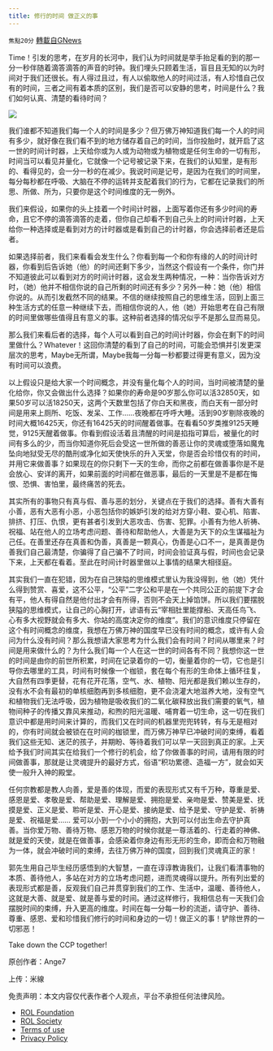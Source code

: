```yaml
---
title: 修行的时间 做正义的事
---
```

`焦點20分` [轉載自GNews](https://gnews.org/zh-hans/1754845/)

Time！引发的思考，在岁月的长河中，我们认为时间就是举手抬足看的到的那一分一秒伴随着滴答滴答的声音的时钟。我们埋头只顾着生活，盲目且无知的以为时间对于我们还很长。有人得过且过，有人以偷取他人的时间过活，有人珍惜自己仅有的时间，三者之间有着本质的区别，我们是否可以安静的思考，时间是什么？我们如何认真、清楚的看待时间？

![](https://assets.gnews.org/wp-content/uploads/2021/12/download-13.jpg)

我们谁都不知道我们每一个人的时间是多少？但万佛万神知道我们每一个人的时间有多少，就好像在我们看不到的地方储存着自己的时间，当你投胎时，就开启了这一世的时间计时器，上天给你或为人或为动物或为植物或是任何生命的一切有形，时间当可以看见并量化，它就像一个记号被记录下来，在我们的认知里，是有形的、看得见的，会一分一秒的在减少。我说时间是记号，是因为在我们的时间里，每分每秒都在呼吸、大脑在不停的运转并支配着我们的行为，它都在记录我们的所思、所做、所为，只要你是这个时间维度的无一例外。

我们来假设，如果你的头上挂着一个时间计时器，上面写着你还有多少时间的寿命，且它不停的滴答滴答的走着，但你自己却看不到自己头上的时间计时器，上天给你一种选择或是看到对方的计时器或是看到自己的计时器，你会选择前者还是后者。

如果选择前者，我们来看看会发生什么？你看到每一个和你有缘的人的时间计时器，你看到后告诉她（他）的时间还剩下多少，当然这个假设有一个条件，你门并不知道彼此可以看到对方的时间计时器，这会发生两种情况，一种：当你告诉对方时，（她）他并不相信你说的自己所剩的时间还有多少？另外一种：她（他）相信你说的。从而引发截然不同的结果。不信的继续按照自己的思维生活，回到上面三种生活方式的任意一种继续下去，而相信你说的人，他（她）开始思考在自己有限的时间里做哪些值得且有意义的事。这种前者选择的情况似乎不是那么显而易见。

那么我们来看后者的选择，每个人可以看到自己的时间计时器，你会在剩下的时间里做什么？Whatever！这回你清楚的看到了自己的时间，可能会恐惧并引发更深层次的思考，Maybe无所谓，Maybe我每一分每一秒都要过得更有意义，因为没有时间可以浪费。

以上假设只是给大家一个时间概念，并没有量化每个人的时间，当时间被清楚的量化给你，你又会做出什么选择？如果你的寿命是90岁那么你可以活32850天，如果50岁可以活18250天，这两个天数里包括了你白天和黑夜，而白天有一部分时间是用来上厕所、吃饭、发呆、工作……夜晚都在呼呼大睡。活到90岁剔除夜晚的时间大概16425天，你还有16425天的时间醒着做事。在看看50岁类推9125天睡觉，9125天醒着做事。你看到假设活着且清醒的时间是掐指可算后，被量化的时间有多么的少，而当你知道你死后会受这一世所做的善恶让你的灵魂或堕落如魔鬼坠向地狱受无尽的酷刑或净化如天使快乐的升入天堂，你是否会珍惜仅有的时间，并用它来做善事？如果现在的你只剩下一天的生命，而你之前都在做善事你是不是会放心、安详的离开，如果前面的时间都在做恶事，最后的一天里是不是都在悔恨、恐惧、害怕里，最终痛苦的死去。

其实所有的事物只有真与假、善与恶的划分，关键点在于我们的选择。善有大善有小善，恶有大恶有小恶，小恶包括你的嫉妒引发的给对方穿小鞋、耍心机、陷害、排挤、打压、仇恨，更有甚者引发到大恶攻击、伤害、犯罪。小善有为他人祈祷、祝福、站在他人的立场考虑问题、善待和帮助他人，大善是为天下的众生谋福祉为己任。在善里还存在真善和伪善，真善是一颗真心，伪善是心口不一，是真善是伪善我们自己最清楚，你骗得了自己骗不了时间，时间会验证真与假，时间也会记录下来，上天都在看着。至此在时间计时器里做以上事情的结果大相径庭。

其实我们一直在犯错，因为在自己狭隘的思维模式里认为我没得到，他（她）凭什么得到赞赏、喜爱，这不公平，“公平”二字公和平是在一个共同公正的前提下才会有平，他人有得自然是他付出才会有所得，否则不会天上掉馅饼。所以我们要摆脱狭隘的思维模式，让自己的心胸打开，谚语有云“宰相肚里能撑船、天高任鸟飞、心有多大视野就会有多大、你站的高度决定你的维度”。我们的意识维度只停留在这个有时间概念的维度，我想在万佛万神的国度早已没有时间的概念，或许有人会问为什么没有时间？那么我想请大家思考为什么我们会有时间？时间从哪里来？时间是用来做什么的？为什么我们每一个人在这一世的时间各有不同？我想你这一世的时间是由你的前世所积累，时间在记录着你的一切，衡量着你的一切，它也是引导你去哪里的工具，时间有时候像一个枷锁，套在每个有形的生命体上循环往复，大自然有四季更替，花有花开花落，空气、水、植物、阳光都是我们赖以生存的，没有水不会有最初的单核细胞再到多核细胞，更不会浇灌大地滋养大地，没有空气和植物我们无法呼吸，因为植物是吸收我们的二氧化碳释放出我们需要的氧气，植物间种子的传播又靠风来推动，和煦的阳光温暖、哺育着一切生命，这一切在我们意识中都是用时间来计算的，而我们又在时间的机器里兜兜转转，有与无是相对的，你有时间就会被锁在在时间的枷锁里，而万佛万神早已冲破时间的束缚，看着我们这些无知、迷茫的孩子，并期盼、等待着我们可以早一天回到真正的家。上天给予我们时间其实在给我们一个修行的机会，给了你做善事的时间，请用有限的时间做善事，那就是让灵魂提升的最好方式，俗语“积功累德、造福一方”，就会如天使一般升入神的殿堂。

任何宗教都是教人向善，爱是善的体现，而爱的表现形式又有千万种，尊重是爱、感恩是爱、孝敬是爱、帮助是爱、理解是爱、拥抱是爱、亲吻是爱、赞美是爱、抚摸是爱、正义是爱、聆听是爱、开心是爱、接纳是爱、给予是爱、守护是爱、祈祷是爱、祝福是爱…… 爱可以小到一个小小的拥抱，大到可以付出生命去守护真善。当你爱万物、善待万物、感恩万物的时候你就是一尊活着的、行走着的神佛、就是爱的天使，就是在做善事，会感染着你身边有形无形的生命，即而会和万物融为一体，就会冲破时间的束缚，去往万佛万神的国度，回到我们灵魂真正的家！

郭先生用自己毕生经历感悟到的大智慧，一直在谆谆教诲我们，让我们看清事物的本质、善待他人，多站在对方的立场考虑问题，进而灵魂得以提升。所有列出爱的表现形式都是善，反观我们自己并贯穿到我们的工作、生活中，温暖、善待他人，这就是大善、就是爱、就是善与爱的时间。通过这样修行，我相信总有一天我们会摆脱时间的束缚，升入更高的维度。时间在每一分每一秒的流逝，请守护、善待、尊重、感恩、爱和珍惜我们修行的时间和身边的一切！做正义的事！铲除世界的一切邪恶！

Take down the CCP together!

原创作者：Ange7

上传：米線







 

免责声明：本文内容仅代表作者个人观点，平台不承担任何法律风险。

- [ROL Foundation](https://rolfoundation.org/)
- [ROL Society](https://rolsociety.org/)
- [Terms of use](https://gnews.org/terms-of-use-3/)
- [Privacy Policy](https://gnews.org/privacy-policy/)
